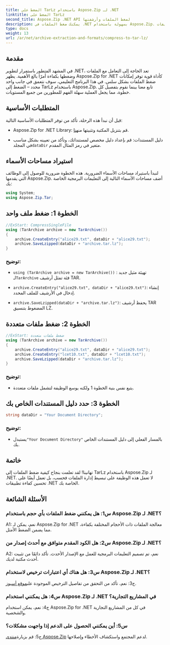 ```yaml
---
title: الضغط على TarLz باستخدام Aspose.Zip لـ .NET
linktitle: الضغط على TarLz
second_title: Aspose.Zip .NET API لضغط الملفات وأرشفتها
description: يمكنك ضغط الملفات في .NET بسهولة باستخدام Aspose.Zip. تعلم كيفية إنشاء أرشيفات TarLz خطوة بخطوة.
type: docs
weight: 13
url: /ar/net/archive-extraction-and-formats/compress-to-tar-lz/
---
```

## مقدمة

في المشهد المتطور باستمرار لتطوير .NET، تعد الحاجة إلى التعامل مع الملفات وضغطها بكفاءة أمرًا بالغ الأهمية. يظهر Aspose.Zip for .NET كأداة قوية توفر إمكانات ضغط الملفات بشكل سلس. في هذا البرنامج التعليمي، سوف نتعمق في جانب واحد محدد – الضغط إلى TarLz باستخدام Aspose.Zip. تابع معنا بينما نقوم بتفصيل كل خطوة، مما يجعل العملية سهلة الفهم للمطورين من جميع المستويات.

## المتطلبات الأساسية

قبل أن نبدأ هذه الرحلة، تأكد من توفر المتطلبات الأساسية التالية:

-  Aspose.Zip for .NET Library: قم بتنزيل المكتبة وتثبيتها من[هنا](https://releases.aspose.com/zip/net/).

-  دليل المستندات: قم بإعداد دليل مخصص لمستنداتك، وتأكد من تعيينه بشكل مناسب في المجلد`dataDir` متغير في رمز المثال المقدم.

## استيراد مساحات الأسماء

لنبدأ باستيراد مساحات الأسماء الضرورية. هذه الخطوة ضرورية للوصول إلى الوظائف التي يقدمها Aspose.Zip. أضف مساحات الأسماء التالية إلى التعليمات البرمجية الخاصة بك:

```csharp
using System;
using Aspose.Zip.Tar;
```

## الخطوة 1: ضغط ملف واحد

```csharp
//ExStart: CompressSingleFile
using (TarArchive archive = new TarArchive())
{
    archive.CreateEntry("alice29.txt", dataDir + "alice29.txt");
    archive.SaveLzipped(dataDir + "archive.tar.lz");
}
```

### توضيح:

- `using (TarArchive archive = new TarArchive())` : تهيئة مثيل جديد لـ`TarArchive` فئة تمثل أرشيف TAR.

- `archive.CreateEntry("alice29.txt", dataDir + "alice29.txt")`: إنشاء إدخال في الأرشيف للملف المحدد.

- `archive.SaveLzipped(dataDir + "archive.tar.lz")`: يحفظ أرشيف TAR المضغوط بتنسيق LZ.

## الخطوة 2: ضغط ملفات متعددة

```csharp
//ExStart: ضغط ملفات متعددة
using (TarArchive archive = new TarArchive())
{
    archive.CreateEntry("alice29.txt", dataDir + "alice29.txt");
    archive.CreateEntry("lcet10.txt", dataDir + "lcet10.txt");
    archive.SaveLzipped(dataDir + "archive.tar.lz");
}
```

### توضيح:

- يتبع نفس بنية الخطوة 1 ولكنه يوسع الوظيفة لتشمل ملفات متعددة.

## الخطوة 3: حدد دليل المستندات الخاص بك


```csharp
string dataDir = "Your Document Directory";
```

### توضيح:

-  يستبدل`"Your Document Directory"` بالمسار الفعلي إلى دليل المستندات الخاص بك.

## خاتمة

تهانينا! لقد تعلمت بنجاح كيفية ضغط الملفات إلى TarLz باستخدام Aspose.Zip لـ .NET. لا تعمل هذه الوظيفة على تبسيط إدارة الملفات فحسب، بل تعمل أيضًا على تحسين كفاءة تطبيقات .NET الخاصة بك.

## الأسئلة الشائعة

### س1: هل يمكنني ضغط الملفات بأي حجم باستخدام Aspose.Zip لـ .NET؟

A1: نعم، يمكن لـ Aspose.Zip for .NET معالجة الملفات ذات الأحجام المختلفة بكفاءة، مما يضمن الضغط الأمثل.

### س2: هل الكود المقدم متوافق مع أحدث إصدار من Aspose.Zip لـ .NET؟

A2: نعم، تم تصميم التعليمات البرمجية للعمل مع الإصدار الأحدث. تأكد دائمًا من تثبيت أحدث مكتبة لديك.

### س3: هل هناك أي اعتبارات ترخيص لاستخدام Aspose.Zip لـ .NET؟

 ج3: نعم، تأكد من التحقق من تفاصيل الترخيص الموجودة على[موقع أسبوز](https://purchase.aspose.com/buy).

### س4: هل يمكنني استخدام Aspose.Zip لـ .NET في المشاريع التجارية؟

ج4: نعم، يمكن استخدام Aspose.Zip for .NET في كل من المشاريع التجارية والشخصية.

### س5: أين يمكنني الحصول على الدعم إذا واجهت مشكلات؟

 ج5: قم بزيارة[منتدى Aspose.Zip](https://forum.aspose.com/c/zip/37) لدعم المجتمع واستكشاف الأخطاء وإصلاحها.